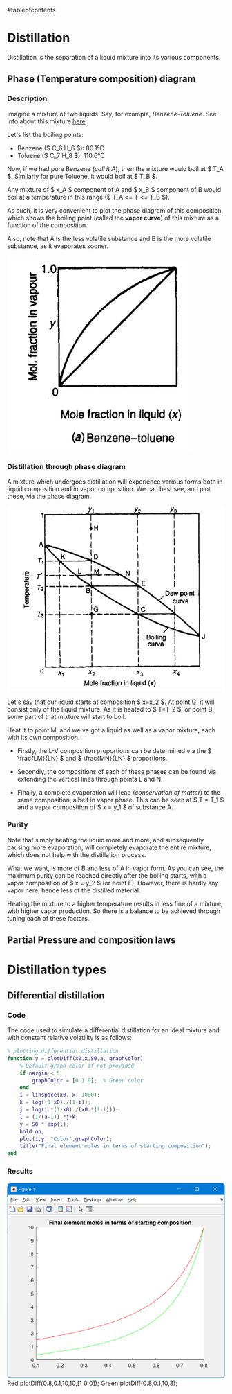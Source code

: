 #tableofcontents

# Distillation

Distillation is the separation of a liquid mixture into its various components.

## Phase (Temperature composition) diagram

### Description

Imagine a mixture of two liquids. Say, for example, *Benzene-Toluene*. See info about this mixture [here](https://theengblog.vercel.app/post/processengineeringterms#benzene-toluene-mixture)

Let's list the boiling points:
- Benzene ($ C_6 H_6 $): 80.1°C
- Toluene ($ C_7 H_8 $): 110.6°C

Now, if we had pure Benzene (*call it A*), then the mixture would boil at $ T_A $. Similarly for pure Toluene, it would boil at $ T_B $.

Any mixture of $ x_A $ component of A and $ x_B $ component of B would boil at a temperature in this range ($ T_A <= T <= T_B $).

As such, it is very convenient to plot the phase diagram of this composition, which shows the boiling point (called the **vapor curve**) of this mixture as a function of the composition.

Also, note that A is the less volatile substance and B is the more volatile substance, as it evaporates sooner.

![benzene](2.png)

### Distillation through phase diagram

A mixture which undergoes distillation will experience various forms both in liquid composition and in vapor composition. We can best see, and plot these, via the phase diagram.

![](phasediagram.png)

Let's say that our liquid starts at composition $ x=x_2 $. At point G, it will consist only of the liquid mixture. As it is heated to $ T=T_2 $, or point B, some part of that mixture will start to boil.

Heat it to point M, and we've got a liquid as well as a vapor mixture, each with its own composition.

- Firstly, the L-V composition proportions can be determined via the $ \frac{LM}{LN} $ and $ \frac{MN}{LN} $ proportions.

- Secondly, the compositions of each of these phases can be found via extending the vertical lines through points L and N.

- Finally, a complete evaporation will lead (*conservation of matter*) to the same composition, albeit in vapor phase. This can be seen at $ T = T_1 $ and a vapor composition of $ x = y_1 $ of substance A.

### Purity

Note that simply heating the liquid more and more, and subsequently causing more evaporation, will completely evaporate the entire mixture, which does not help with the distillation process.

What we want, is more of B and less of A in vapor form. As you can see, the maximum purity can be reached directly after the boiling starts, with a vapor composition of $ x = y_2 $ (or point E). However, there is hardly any vapor here, hence less of the distilled material.

Heating the mixture to a higher temperature results in less fine of a mixture, with higher vapor production.
So there is a balance to be achieved through tuning each of these factors.

## Partial Pressure and composition laws

# Distillation types

## Differential distillation

### Code

The code used to simulate a differential distillation for an ideal mixture and with constant relative volatility is as follows:

```matlab
% plotting differential distillation
function y = plotDiff(x0,x,S0,a, graphColor)
    % Default graph color if not provided
    if nargin < 5
        graphColor = [0 1 0];  % Green color
    end
    i = linspace(x0, x, 1000);
    k = log((1-x0)./(1-i));
    j = log(i.*(1-x0)./(x0.*(1-i)));
    l = (1/(a-1)).*j+k;
    y = S0 * exp(l);
    hold on;
    plot(i,y, "Color",graphColor);
    title("Final element moles in terms of starting composition");
end
```

### Results

![](DistillationResults.png)
Red:plotDiff(0.8,0.1,10,10,[1 0 0]);
Green:plotDiff(0.8,0.1,10,3);